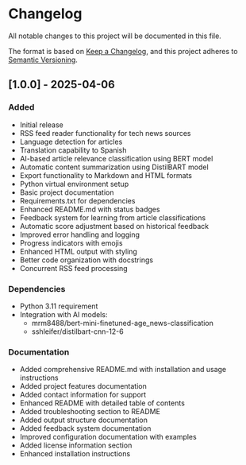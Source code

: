 # Changelog

All notable changes to this project will be documented in this file.

The format is based on [Keep a Changelog](https://keepachangelog.com/en/1.0.0/),
and this project adheres to [Semantic Versioning](https://semver.org/spec/v2.0.0.html).

## [1.0.0] - 2025-04-06

### Added
- Initial release
- RSS feed reader functionality for tech news sources
- Language detection for articles
- Translation capability to Spanish
- AI-based article relevance classification using BERT model
- Automatic content summarization using DistilBART model
- Export functionality to Markdown and HTML formats
- Python virtual environment setup
- Basic project documentation
- Requirements.txt for dependencies
- Enhanced README.md with status badges
- Feedback system for learning from article classifications
- Automatic score adjustment based on historical feedback
- Improved error handling and logging
- Progress indicators with emojis
- Enhanced HTML output with styling
- Better code organization with docstrings
- Concurrent RSS feed processing

### Dependencies
- Python 3.11 requirement
- Integration with AI models:
  - mrm8488/bert-mini-finetuned-age_news-classification
  - sshleifer/distilbart-cnn-12-6

### Documentation
- Added comprehensive README.md with installation and usage instructions
- Added project features documentation
- Added contact information for support
- Enhanced README with detailed table of contents
- Added troubleshooting section to README
- Added output structure documentation
- Added feedback system documentation
- Improved configuration documentation with examples
- Added license information section
- Enhanced installation instructions